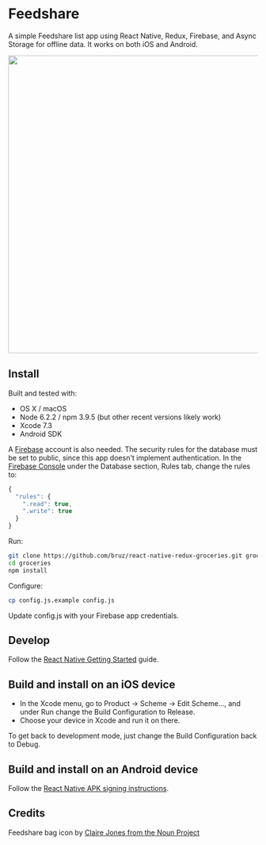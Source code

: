 # Feedshare

A simple Feedshare list app using React Native, Redux, Firebase, and Async Storage for offline data. It works on both iOS and Android.

<img src="http://i.imgur.com/hC9jKMa.png" height="600">

## Install

Built and tested with:

* OS X / macOS
* Node 6.2.2 / npm 3.9.5 (but other recent versions likely work)
* Xcode 7.3
* Android SDK

A [Firebase](https://firebase.google.com) account is also needed. The security rules for the database must be set to public, since this app doesn't implement authentication. In the [Firebase Console](https://firebase.google.com/console/) under the Database section, Rules tab, change the rules to:

```javascript
{
  "rules": {
    ".read": true,
    ".write": true
  }
}
```

Run:

```bash
git clone https://github.com/bruz/react-native-redux-groceries.git groceries
cd groceries
npm install
```

Configure:

```bash
cp config.js.example config.js
```

Update config.js with your Firebase app credentials.

## Develop

Follow the [React Native Getting Started](https://facebook.github.io/react-native/docs/getting-started.html) guide.

## Build and install on an iOS device

* In the Xcode menu, go to Product -> Scheme -> Edit Scheme..., and under Run change the Build Configuration to Release.
* Choose your device in Xcode and run it on there.

To get back to development mode, just change the Build Configuration back to Debug.

## Build and install on an Android device

Follow the [React Native APK signing instructions](https://facebook.github.io/react-native/docs/signed-apk-android.html).

## Credits

Feedshare bag icon by [Claire Jones from the Noun Project](https://thenounproject.com/hivernoir)
